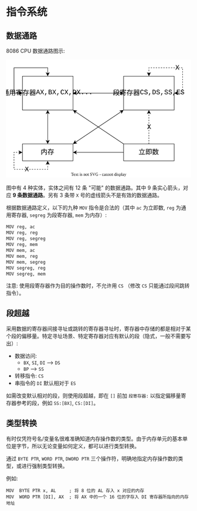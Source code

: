 # 指令系统

## 数据通路

8086 CPU 数据通路图示:

![datapath](assets/datapath.svg)

图中有 4 种实体，实体之间有 12 条 "可能" 的数据通路。其中 9 条实心箭头，对应 **9 条数据通路**。另有 3 条带 `X` 号的虚线箭头不是有效的数据通路。

根据数据通路定义，以下的九种 `MOV` 指令是合法的（其中 `ac` 为立即数, `reg` 为通用寄存器, `segreg` 为段寄存器, `mem` 为内存）:

    MOV reg, ac
    MOV reg, reg
    MOV reg, segreg
    MOV reg, mem
    MOV mem, ac
    MOV mem, reg
    MOV mem, segreg
    MOV segreg, reg
    MOV segreg, mem

注意: 使用段寄存器作为目的操作数时，不允许用 `CS` （修改 `CS` 只能通过段间跳转指令）。

## 段超越

采用数据的寄存器间接寻址或跳转的寄存器寻址时，寄存器中存储的都是相对于某个段的偏移量。特定寻址场景、特定寄存器对应有默认的段（隐式，一般不需要写出）:

- 数据访问: 
  - `BX`, `SI`, `DI` --> `DS`
  - `BP` --> `SS`
- 转移指令: `CS`
- 串指令的 `DI` 默认相对于 `ES`

如需改变默认相对的段，则使用段超越，即在 `[]` 前加 `段寄存器:` 以指定偏移量寄存器参考的段，例如 `SS:[BX]`, `CS:[DI]`。

## 类型转换

有时仅凭符号名/变量名很难准确知道内存操作数的类型。由于内存单元的基本单位是字节，所以无论变量如何定义，都可以进行类型转换。

通过 `BYTE PTR`, `WORD PTR`, `DWORD PTR` 三个操作符，明确地指定内存操作数的类型，或进行强制类型转换。

例如:

    MOV  BYTE PTR x, AL     ; 将 8 位的 AL 存入 x 对应的内存
    MOV  WORD PTR [DI], AX  ; 将 AX 中的一个 16 位的字存入 DI 寄存器所指向的内存地址



